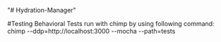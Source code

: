 "# Hydration-Manager" 

#Testing
Behavioral Tests run with chimp by using following command:
chimp --ddp=http://localhost:3000 --mocha --path=tests